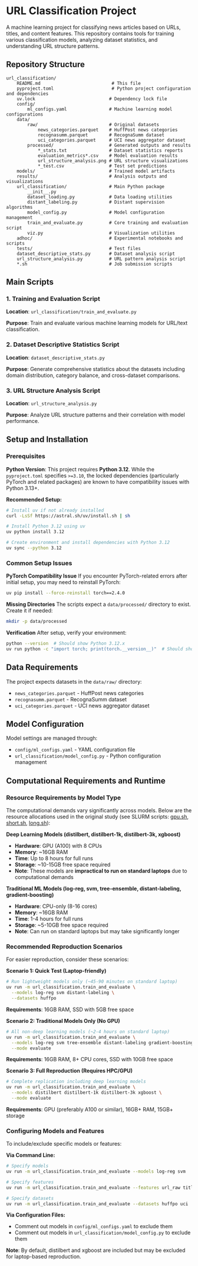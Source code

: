 # URL Classification Project

A machine learning project for classifying news articles based on URLs, titles, and content features. This repository contains tools for training various classification models, analyzing dataset statistics, and understanding URL structure patterns.

## Repository Structure

```
url_classification/
    README.md                           # This file
    pyproject.toml                      # Python project configuration and dependencies
    uv.lock                            # Dependency lock file
    config/
        ml_configs.yaml                # Machine learning model configurations
    data/
        raw/                           # Original datasets
            news_categories.parquet    # HuffPost news categories
            recognasumm.parquet        # RecognaSumm dataset
            uci_categories.parquet     # UCI news aggregator dataset
        processed/                     # Generated outputs and results
            *_stats.txt                # Dataset statistics reports
            evaluation_metrics*.csv    # Model evaluation results
            url_structure_analysis.png # URL structure visualizations
            *_test.csv                 # Test set predictions
    models/                            # Trained model artifacts
    results/                           # Analysis outputs and visualizations
    url_classification/                # Main Python package
        __init__.py
        dataset_loading.py             # Data loading utilities
        distant_labeling.py            # Distant supervision algorithms  
        model_config.py                # Model configuration management
        train_and_evaluate.py          # Core training and evaluation script
        viz.py                         # Visualization utilities
    adhoc/                             # Experimental notebooks and scripts
    tests/                             # Test files
    dataset_descriptive_stats.py       # Dataset analysis script
    url_structure_analysis.py          # URL pattern analysis script
    *.sh                               # Job submission scripts
```

## Main Scripts

### 1. Training and Evaluation Script

**Location**: `url_classification/train_and_evaluate.py`

**Purpose**: Train and evaluate various machine learning models for URL/text classification.


### 2. Dataset Descriptive Statistics Script

**Location**: `dataset_descriptive_stats.py`

**Purpose**: Generate comprehensive statistics about the datasets including domain distribution, category balance, and cross-dataset comparisons.

### 3. URL Structure Analysis Script

**Location**: `url_structure_analysis.py`

**Purpose**: Analyze URL structure patterns and their correlation with model performance.

## Setup and Installation

### Prerequisites

**Python Version**: This project requires **Python 3.12**. While the `pyproject.toml` specifies `>=3.10`, the locked dependencies (particularly PyTorch and related packages) are known to have compatibility issues with Python 3.13+.

**Recommended Setup:**
```bash
# Install uv if not already installed
curl -LsSf https://astral.sh/uv/install.sh | sh

# Install Python 3.12 using uv
uv python install 3.12

# Create environment and install dependencies with Python 3.12
uv sync --python 3.12
```

### Common Setup Issues

**PyTorch Compatibility Issue**
If you encounter PyTorch-related errors after initial setup, you may need to reinstall PyTorch:
```bash
uv pip install --force-reinstall torch==2.4.0
```

**Missing Directories**
The scripts expect a `data/processed/` directory to exist. Create it if needed:
```bash
mkdir -p data/processed
```

**Verification**
After setup, verify your environment:
```bash
python --version  # Should show Python 3.12.x
uv run python -c "import torch; print(torch.__version__)"  # Should show 2.4.0
```

## Data Requirements

The project expects datasets in the `data/raw/` directory:
- `news_categories.parquet` - HuffPost news categories
- `recognasumm.parquet` - RecognaSumm dataset
- `uci_categories.parquet` - UCI news aggregator dataset

## Model Configuration

Model settings are managed through:
- `config/ml_configs.yaml` - YAML configuration file
- `url_classification/model_config.py` - Python configuration management

## Computational Requirements and Runtime

### Resource Requirements by Model Type

The computational demands vary significantly across models. Below are the resource allocations used in the original study (see SLURM scripts: [gpu.sh](gpu.sh), [short.sh](short.sh), [long.sh](long.sh)):

**Deep Learning Models (distilbert, distilbert-1k, distilbert-3k, xgboost)**
- **Hardware**: GPU (A100) with 8 CPUs
- **Memory**: ~16GB RAM
- **Time**: Up to 8 hours for full runs
- **Storage**: ~10-15GB free space required
- **Note**: These models are **impractical to run on standard laptops** due to computational demands

**Traditional ML Models (log-reg, svm, tree-ensemble, distant-labeling, gradient-boosting)**
- **Hardware**: CPU-only (8-16 cores)
- **Memory**: ~16GB RAM
- **Time**: 1-4 hours for full runs
- **Storage**: ~5-10GB free space required
- **Note**: Can run on standard laptops but may take significantly longer

### Recommended Reproduction Scenarios

For easier reproduction, consider these scenarios:

**Scenario 1: Quick Test (Laptop-friendly)**
```bash
# Run lightweight models only (~45-90 minutes on standard laptop)
uv run -m url_classification.train_and_evaluate \
  --models log-reg svm distant-labeling \
  --datasets huffpo
```
**Requirements**: 16GB RAM, SSD with 5GB free space

**Scenario 2: Traditional Models Only (No GPU)**
```bash
# All non-deep learning models (~2-4 hours on standard laptop)
uv run -m url_classification.train_and_evaluate \
  --models log-reg svm tree-ensemble distant-labeling gradient-boosting \
  --mode evaluate
```
**Requirements**: 16GB RAM, 8+ CPU cores, SSD with 10GB free space

**Scenario 3: Full Reproduction (Requires HPC/GPU)**
```bash
# Complete replication including deep learning models
uv run -m url_classification.train_and_evaluate \
  --models distilbert distilbert-1k distilbert-3k xgboost \
  --mode evaluate
```
**Requirements**: GPU (preferably A100 or similar), 16GB+ RAM, 15GB+ storage

### Configuring Models and Features

To include/exclude specific models or features:

**Via Command Line:**
```bash
# Specify models
uv run -m url_classification.train_and_evaluate --models log-reg svm

# Specify features
uv run -m url_classification.train_and_evaluate --features url_raw title

# Specify datasets
uv run -m url_classification.train_and_evaluate --datasets huffpo uci
```

**Via Configuration Files:**
- Comment out models in `config/ml_configs.yaml` to exclude them
- Comment out models in `url_classification/model_config.py` to exclude them

**Note**: By default, distilbert and xgboost are included but may be excluded for laptop-based reproduction.
